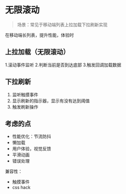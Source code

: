 # 无限滚动
> 场景：常见于移动端列表上拉加载下拉刷新实现

在移动端长列表，提升性能，体验时

## 上拉加载（无限滚动）

1.滚动事件监听
2.判断当前是否到达底部
3.触发回调加载数据

## 下拉刷新

1. 监听触摸事件
2. 显示刷新的指示器，显示有没有达到阈值
3. 触发刷新操作

## 考虑的点
- 性能优化：节流防抖
- 懒加载
- 用户体验，视觉反馈
- 平滑动画
- 错误处理

兼容性：
- 触摸事件
- css hack


